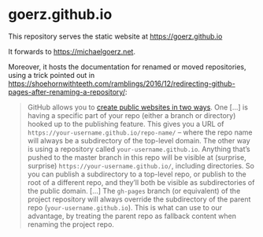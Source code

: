 # goerz.github.io

This repository serves the static website at https://goerz.github.io

It forwards to https://michaelgoerz.net.

Moreover, it hosts the documentation for renamed or moved repositories, using a trick pointed out in https://shoehornwithteeth.com/ramblings/2016/12/redirecting-github-pages-after-renaming-a-repository/:

>GitHub allows you to [create public websites in two ways](https://help.github.com/articles/user-organization-and-project-pages/). One [...] is having a specific part of your repo (either a branch or directory) hooked up to the publishing feature. This gives you a URL of `https://your-username.github.io/repo-name/` – where the repo name will always be a subdirectory of the top-level domain.
> The other way is using a repository called `your-username.github.io`. Anything that’s pushed to the master branch in this repo will be visible at (surprise, surprise) `https://your-username.github.io/`, including directories. So you can publish a subdirectory to a top-level repo, or publish to the root of a different repo, and they’ll both be visible as subdirectories of the public domain. [...]
> The `gh-pages` branch (or equivalent) of the project repository will always override the subdirectory of the parent repo (`your-username.github.io`). This is what can use to our advantage, by treating the parent repo as fallback content when renaming the project repo.
